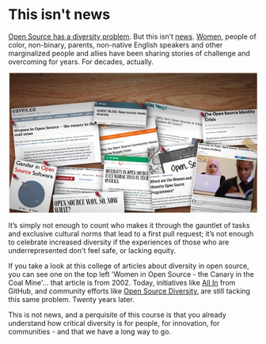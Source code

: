# This isn't news

[Open Source has a diversity problem](https://www.wired.com/2017/06/diversity-open-source-even-worse-tech-overall/).  But this isn’t [news](https://www.ashedryden.com/blog/the-ethics-of-unpaid-labor-and-the-oss-community). [Women](https://modelviewculture.com/pieces/leaving-toxic-open-source-communities), people of color, non-binary, parents, non-native English speakers and other marginalized people and allies have been sharing stories of challenge and overcoming for years. For decades, actually.

![Collage of articles all telling the story of open source being less diverse overall](../images/history.jpg)

 It’s simply not enough to count who makes it through the gauntlet of tasks and exclusive cultural norms that lead to a first pull request; it’s not enough to celebrate increased diversity if the experiences of those who are underrepresented don't feel safe, or lacking equity.

 If you take a look at this college of articles about diversity in open source, you can see one on the top left 'Women in Open Source - the Canary in the Coal Mine'... that article is from 2002.  Today, initiatives like [All In](https://github.com/AllInOpenSource/All-In) from GitHub, and community efforts like [Open Source Diversity](https://opensourcediversity.org/), are still tacking this same problem.  Twenty years later. 

 This is not news, and a perquisite of this course is that you already understand how critical diversity is for people, for innovation, for communities  - and that we have a long way to go.